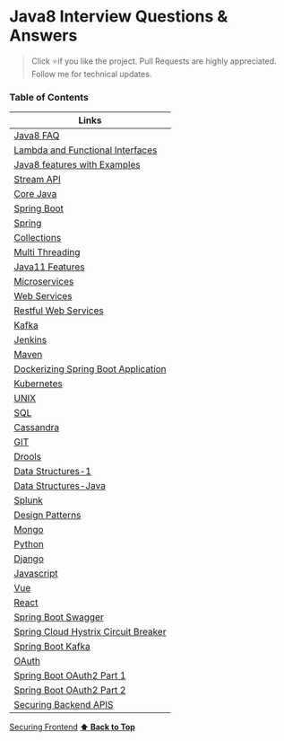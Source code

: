 # Java8 Interview Questions & Answers

> Click :star:if you like the project. Pull Requests are highly appreciated. Follow me  for technical updates.




### Table of Contents

| Links |
| ---------
[Java8 FAQ](https://github.com/learning-zone/java-interview-questions) |
[Lambda and Functional Interfaces](http://www.lambdafaq.org)|
[Java8 features with Examples](https://www.journaldev.com/2389/java-8-features-with-examples)|
[Stream API](https://www.netjstech.com/2017/09/java-stream-api-interview-questions.html)|
[Core Java](https://www.journaldev.com/2366/core-java-interview-questions-and-answers)|
[Spring Boot](https://www.javadevjournal.com/spring-boot/spring-boot-interview-questions)|
[Spring](https://www.journaldev.com/2696/spring-interview-questions-and-answers)|
[Collections](https://howtodoinjava.com/interview-questions/useful-java-collection-interview-questions)|
[Multi Threading](https://javarevisited.blogspot.com/2014/07/top-50-java-multithreading-interview-questions-answers.html#axzz6kFGYp2sF)|
[Java11 Features](https://mkyong.com/java/what-is-new-in-java-11)|
[Microservices](https://hackr.io/blog/microservices-interview-questions) |
[Web Services](https://hackr.io/blog/web-services-interview-questions)|
[Restful Web Services](https://javarevisited.blogspot.com/2018/02/top-20-spring-rest-interview-questions-answers-java.html#axzz6kFGYp2sF)|
[Kafka](https://data-flair.training/blogs/kafka-interview-questions/)|
[Jenkins](https://mindmajix.com/jenkins-interview-questions-answers)|
[Maven](https://www.gangboard.com/blog/maven-interview-questions-and-answers)|
[Dockerizing Spring Boot Application](https://www.javadevjournal.com/spring-boot/dockerizing-spring-boot-application)|
[Kubernetes](https://medium.com/javarevisited/kubernetes-step-by-step-with-spring-boot-docker-gke-35e9481f6d5f)|
[UNIX](https://javarevisited.blogspot.com/2011/05/unix-command-interview-questions.html)|
[SQL](https://www.edureka.co/blog/interview-questions/sql-interview-questions)|
[Cassandra](https://data-flair.training/blogs/cassandra-interview-questions/)|
[GIT](https://career.guru99.com/top-40-interview-questions-on-git/)|
[Drools](https://mindmajix.com/drools-interview-questions)|
[Data Structures-1](https://java2blog.com/data-structure-and-algorithm-interview-questions-in-java)|
[Data Structures-Java](https://javarevisited.blogspot.com/2013/03/top-15-data-structures-algorithm-interview-questions-answers-java-programming.html#axzz6kFGYp2sF)|
[Splunk](https://mindmajix.com/splunk-interview-questions)|
[Design Patterns](https://www.javatpoint.com/java-design-pattern-interview-questions)|
[Mongo](https://medium.com/@vigowebs/frequently-asked-mongodb-interview-questions-and-answers-1f17c6b0950d)|
[Python](https://www.edureka.co/blog/interview-questions/python-interview-questions)|
[Django](https://data-flair.training/blogs/django-interview-questions)|
[Javascript](https://github.com/sudheerj/javascript-interview-questions)|
[Vue](https://github.com/sudheerj/vuejs-interview-questions)|
[React](https://github.com/sudheerj/reactjs-interview-questions)|
[Spring Boot Swagger](https://www.baeldung.com/swagger-2-documentation-for-spring-rest-api)|
[Spring Cloud Hystrix Circuit Breaker](https://howtodoinjava.com/spring-cloud/spring-hystrix-circuit-breaker-tutorial)|
[Spring Boot Kafka](https://www.javainuse.com/spring/spring-boot-apache-kafka-hello-world)|
[OAuth](https://www.javainuse.com/spring/spring-boot-oauth-introduction)|
[Spring Boot OAuth2 Part 1](https://www.javainuse.com/spring/spring-boot-oauth-authorization-code)|
[Spring Boot OAuth2 Part 2](https://www.javainuse.com/spring/spring-boot-oauth-access-token)|
[Securing Backend APIS](https://dzone.com/articles/securing-apis-2)|
[Securing Frontend](https://konstantinlebedev.com/security-for-frontend)
**[⬆ Back to Top](#table-of-contents)**

